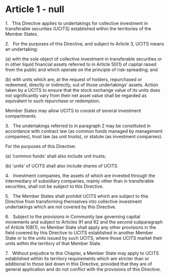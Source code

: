 # Article 1 - null


1.   This Directive applies to undertakings for collective investment in transferable securities (UCITS) established within the territories of the Member States.

2.   For the purposes of this Directive, and subject to Article 3, UCITS means an undertaking:

(a) with the sole object of collective investment in transferable securities or in other liquid financial assets referred to in Article 50(1) of capital raised from the public and which operate on the principle of risk-spreading; and

(b) with units which are, at the request of holders, repurchased or redeemed, directly or indirectly, out of those undertakings’ assets. Action taken by a UCITS to ensure that the stock exchange value of its units does not significantly vary from their net asset value shall be regarded as equivalent to such repurchase or redemption.

Member States may allow UCITS to consist of several investment compartments.

3.   The undertakings referred to in paragraph 2 may be constituted in accordance with contract law (as common funds managed by management companies), trust law (as unit trusts), or statute (as investment companies).

For the purposes of this Directive:

(a) ‘common funds’ shall also include unit trusts;

(b) ‘units’ of UCITS shall also include shares of UCITS.

4.   Investment companies, the assets of which are invested through the intermediary of subsidiary companies, mainly other than in transferable securities, shall not be subject to this Directive.

5.   The Member States shall prohibit UCITS which are subject to this Directive from transforming themselves into collective investment undertakings which are not covered by this Directive.

6.   Subject to the provisions in Community law governing capital movements and subject to Articles 91 and 92 and the second subparagraph of Article 108(1), no Member State shall apply any other provisions in the field covered by this Directive to UCITS established in another Member State or to the units issued by such UCITS, where those UCITS market their units within the territory of that Member State.

7.   Without prejudice to this Chapter, a Member State may apply to UCITS established within its territory requirements which are stricter than or additional to those laid down in this Directive, provided that they are of general application and do not conflict with the provisions of this Directive.
